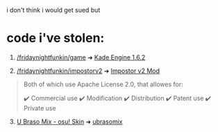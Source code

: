 i don't think i would get sued but
# code i've stolen:

1. [/fridaynightfunkin/game](https://datratvs.github.io/fridaynightfunkin/game) ➜ [Kade Engine 1.6.2](https://github.com/KadeDev/Kade-Engine/tree/1.6.2)

2. [/fridaynightfunkin/impostorv2](https://datratvs.github.io/fridaynightfunkin/impostorv2) ➜ [Impostor v2 Mod](https://github.com/Clowfoe/VS-Impostor-GIT)

>Both of which use Apache License 2.0, that allowes for:
>
> ✔️ Commercial use
> ✔️ Modification
> ✔️ Distribution
> ✔️ Patent use
> ✔️ Private use

3. [U Braso Mix - osu! Skin](https://github.com/DatRatVS/datratvs.github.io/tree/main/ubrasomix/res) ➜ [ubrasomix](https://github.com/fabricio700/ubrasomix)
